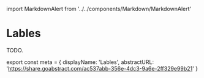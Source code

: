 import MarkdownAlert from '../../components/Markdown/MarkdownAlert'

# Lables

TODO.

export const meta = {
  displayName: 'Lables',
  abstractURL: 'https://share.goabstract.com/ac537abb-356e-4dc3-9a6e-2ff329e99b21'
}
